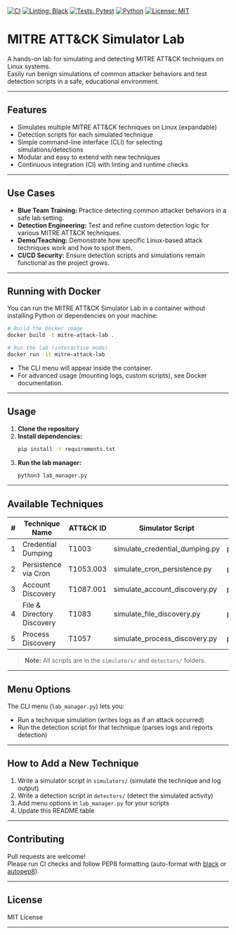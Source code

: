 [![CI](https://github.com/FatonHaxhiu/mitre-attack-simulator-lab/actions/workflows/ci.yml/badge.svg)](https://github.com/FatonHaxhiu/mitre-attack-simulator-lab/actions)
[![Linting: Black](https://img.shields.io/badge/code%20style-black-000000.svg)](https://github.com/psf/black)
[![Tests: Pytest](https://img.shields.io/badge/Pytest-passing-brightgreen?logo=pytest)](https://docs.pytest.org/)
[![Python](https://img.shields.io/badge/Python-3.10%2B-blue?logo=python)](https://www.python.org/)
[![License: MIT](https://img.shields.io/github/license/FatonHaxhiu/mitre-attack-simulator-lab)](LICENSE)

# MITRE ATT&CK Simulator Lab

A hands-on lab for simulating and detecting MITRE ATT&CK techniques on Linux systems.  
Easily run benign simulations of common attacker behaviors and test detection scripts in a safe, educational environment.

---

## Features

- Simulates multiple MITRE ATT&CK techniques on Linux (expandable)
- Detection scripts for each simulated technique
- Simple command-line interface (CLI) for selecting simulations/detections
- Modular and easy to extend with new techniques
- Continuous integration (CI) with linting and runtime checks

---

## Use Cases

- **Blue Team Training:** Practice detecting common attacker behaviors in a safe lab setting.
- **Detection Engineering:** Test and refine custom detection logic for various MITRE ATT&CK techniques.
- **Demo/Teaching:** Demonstrate how specific Linux-based attack techniques work and how to spot them.
- **CI/CD Security:** Ensure detection scripts and simulations remain functional as the project grows.

--- 

## Running with Docker

You can run the MITRE ATT&CK Simulator Lab in a container without installing Python or dependencies on your machine:

```bash
# Build the Docker image
docker build -t mitre-attack-lab .

# Run the lab (interactive mode)
docker run -it mitre-attack-lab
```

- The CLI menu will appear inside the container.
- For advanced usage (mounting logs, custom scripts), see Docker documentation.
---

## Usage

1. **Clone the repository**
2. **Install dependencies:**  
   ```bash
   pip install -r requirements.txt
   ```
3. **Run the lab manager:**  
   ```bash
   python3 lab_manager.py
   ```

---

## Available Techniques

| #  | Technique Name                  | ATT&CK ID   | Simulator Script                       | Detector Script                       |
|----|---------------------------------|-------------|----------------------------------------|---------------------------------------|
| 1  | Credential Dumping              | T1003       | simulate_credential_dumping.py         | parse_sysmon_logs.py                  |
| 2  | Persistence via Cron            | T1053.003   | simulate_cron_persistence.py           | parse_cron_logs.py                    |
| 3  | Account Discovery               | T1087.001   | simulate_account_discovery.py          | parse_account_discovery_logs.py        |
| 4  | File & Directory Discovery      | T1083       | simulate_file_discovery.py             | parse_file_discovery_logs.py          |
| 5  | Process Discovery               | T1057       | simulate_process_discovery.py          | parse_process_discovery_logs.py       |

> **Note:** All scripts are in the `simulators/` and `detectors/` folders.

---

## Menu Options

The CLI menu (`lab_manager.py`) lets you:
- Run a technique simulation (writes logs as if an attack occurred)
- Run the detection script for that technique (parses logs and reports detection)

---

## How to Add a New Technique

1. Write a simulator script in `simulators/` (simulate the technique and log output)
2. Write a detection script in `detectors/` (detect the simulated activity)
3. Add menu options in `lab_manager.py` for your scripts
4. Update this README table

---

## Contributing

Pull requests are welcome!  
Please run CI checks and follow PEP8 formatting (auto-format with [black](https://github.com/psf/black) or [autopep8](https://github.com/hhatto/autopep8)).

---

## License

MIT License

---